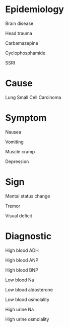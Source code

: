 # Epidemiology

Brain disease

Head trauma

Carbamazepine

Cyclophosphamide

SSRI

# Cause

Lung Small Cell Carcinoma

# Symptom

Nausea

Vomiting

Muscle cramp

Depression

# Sign

Mental status change

Tremor

Visual deficit

# Diagnostic

High blood ADH

High blood ANP

High blood BNP

Low blood Na

Low blood aldosterone

Low blood osmolality

High urine Na

High urine osmolality
